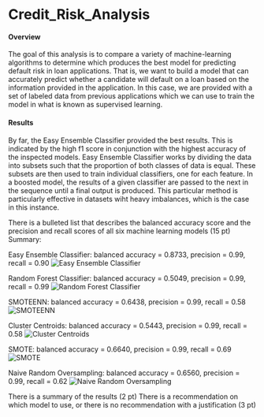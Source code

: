 # Credit_Risk_Analysis

#### Overview
The goal of this analysis is to compare a variety of machine-learning algorithms to determine which produces the best model for predicting default risk in loan applications. That is, we want to build a model that can accurately predict whether a candidate will default on a loan based on the information provided in the application. In this case, we are provided with a set of labeled data from previous applications which we can use to train the model in what is known as supervised learning. 

#### Results
By far, the Easy Ensemble Classifier provided the best results. This is indicated by the high f1 score in conjunction with the highest accuracy of the inspected models. Easy Ensemble Classifier works by dividing the data into subsets such that the proportion of both classes of data is equal. These subsets are then used to train individual classifiers, one for each feature. In a boosted model, the results of a given classifier are passed to the next in the sequence until a final output is produced. This particular method is particularly effective in datasets wiht heavy imbalances, which is the case in this instance.

There is a bulleted list that describes the balanced accuracy score and the precision and recall scores of all six machine learning models (15 pt)
Summary:

Easy Ensemble Classifier: balanced accuracy = 0.8733, precision = 0.99, recall = 0.90
![Easy Ensemble Classifier]()

Random Forest Classifier: balanced accuracy = 0.5049, precision = 0.99, recall = 0.99
![Random Forest Classifier]()

SMOTEENN: balanced accuracy = 0.6438, precision = 0.99, recall = 0.58
![SMOTEENN]()

Cluster Centroids: balanced accuracy = 0.5443, precision = 0.99, recall = 0.58
![Cluster Centroids]()

SMOTE: balanced accuracy = 0.6640, precision = 0.99, recall = 0.69
![SMOTE]()

Naive Random Oversampling: balanced accuracy = 0.6560, precision = 0.99, recall = 0.62
![Naive Random Oversampling]()

There is a summary of the results (2 pt)
There is a recommendation on which model to use, or there is no recommendation with a justification (3 pt)

